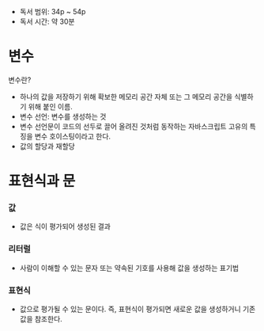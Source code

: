 - 독서 범위: 34p ~ 54p
- 독서 시간: 약 30분

# 변수

변수란?

- 하나의 값을 저장하기 위해 확보한 메모리 공간 자체 또는 그 메모리 공간을 식별하기 위해 붙인 이름.
- 변수 선언: 변수를 생성하는 것
- 변수 선언문이 코드의 선두로 끌어 올려진 것처럼 동작하는 자바스크립트 고유의 특징을 변수 호이스팅이라고 한다.
- 값의 할당과 재할당

# 표현식과 문

### 값

- 값은 식이 평가되어 생성된 결과

### 리터럴

- 사람이 이해할 수 있는 문자 또는 약속된 기호를 사용해 값을 생성하는 표기법

### 표현식

- 값으로 평가될 수 있는 문이다. 즉, 표현식이 평가되면 새로운 값을 생성하거니 기존 값을 참조한다.
